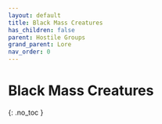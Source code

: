 ```yaml
---
layout: default
title: Black Mass Creatures
has_children: false
parent: Hostile Groups
grand_parent: Lore
nav_order: 0
---
```

# Black Mass Creatures
{: .no_toc }